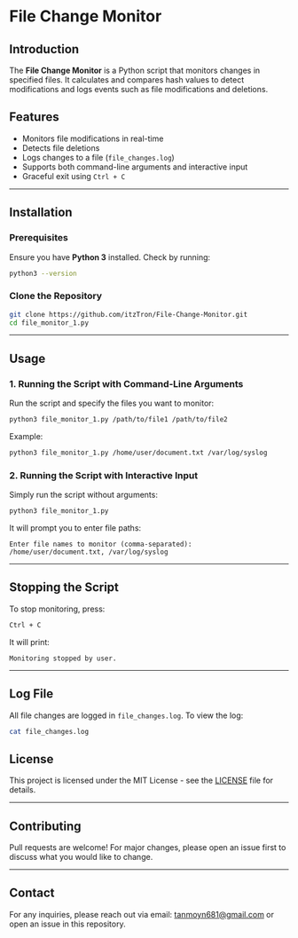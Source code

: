 # File Change Monitor

## Introduction
The **File Change Monitor** is a Python script that monitors changes in specified files. It calculates and compares hash values to detect modifications and logs events such as file modifications and deletions.

## Features
- Monitors file modifications in real-time
- Detects file deletions
- Logs changes to a file (`file_changes.log`)
- Supports both command-line arguments and interactive input
- Graceful exit using `Ctrl + C`

---

## Installation
### **Prerequisites**
Ensure you have **Python 3** installed. Check by running:
```bash
python3 --version
```

### **Clone the Repository**
```bash
git clone https://github.com/itzTron/File-Change-Monitor.git
cd file_monitor_1.py
```

---

## Usage

### **1. Running the Script with Command-Line Arguments**
Run the script and specify the files you want to monitor:
```bash
python3 file_monitor_1.py /path/to/file1 /path/to/file2
```
Example:
```bash
python3 file_monitor_1.py /home/user/document.txt /var/log/syslog
```

### **2. Running the Script with Interactive Input**
Simply run the script without arguments:
```bash
python3 file_monitor_1.py
```
It will prompt you to enter file paths:
```
Enter file names to monitor (comma-separated):
/home/user/document.txt, /var/log/syslog
```

---

## Stopping the Script
To stop monitoring, press:
```bash
Ctrl + C
```
It will print:
```
Monitoring stopped by user.
```

---

## Log File
All file changes are logged in `file_changes.log`. To view the log:
```bash
cat file_changes.log
```

## License
This project is licensed under the MIT License - see the [LICENSE](LICENSE) file for details.

---

## Contributing
Pull requests are welcome! For major changes, please open an issue first to discuss what you would like to change.

---

## Contact
For any inquiries, please reach out via email: tanmoyn681@gmail.com or open an issue in this repository.

